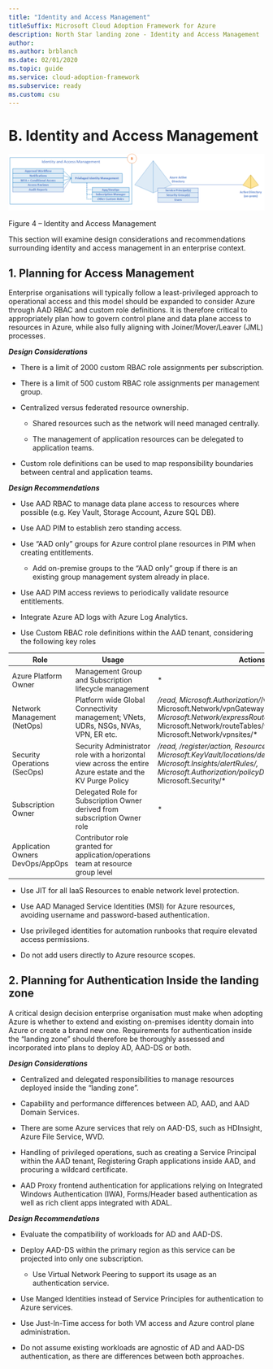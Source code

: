```yaml
---
title: "Identity and Access Management"
titleSuffix: Microsoft Cloud Adoption Framework for Azure
description: North Star landing zone - Identity and Access Management
author: 
ms.author: brblanch
ms.date: 02/01/2020
ms.topic: guide
ms.service: cloud-adoption-framework
ms.subservice: ready
ms.custom: csu
---
```



# B. Identity and Access Management
[![Identity and Access Management](./media/iam.png "Identity and Access Management")](#)

Figure 4 – Identity and Access Management

This section will examine design considerations and recommendations surrounding identity and access management in an enterprise context.

## 1. Planning for Access Management

Enterprise organisations will typically follow a least-privileged approach to operational access and this model should be expanded to consider Azure through AAD RBAC and custom role definitions. It is therefore critical to appropriately plan how to govern control plane and data plane access to resources in Azure, while also fully aligning with Joiner/Mover/Leaver (JML) processes.

***Design Considerations***

-   There is a limit of 2000 custom RBAC role assignments per subscription.

-   There is a limit of 500 custom RBAC role assignments per management group.

-   Centralized versus federated resource ownership.

    -   Shared resources such as the network will need managed centrally.

    -   The management of application resources can be delegated to application teams.

-   Custom role definitions can be used to map responsibility boundaries between central and application teams.

***Design Recommendations***

-   Use AAD RBAC to manage data plane access to resources where possible (e.g. Key Vault, Storage Account, Azure SQL DB).

-   Use AAD PIM to establish zero standing access.

-   Use “AAD only” groups for Azure control plane resources in PIM when creating entitlements.

    -   Add on-premise groups to the “AAD only” group if there is an existing group management system already in place.

-   Use AAD PIM access reviews to periodically validate resource entitlements.

-   Integrate Azure AD logs with Azure Log Analytics.

-   Use Custom RBAC role definitions within the AAD tenant, considering the following key roles

| Role                             | Usage                                                                                                     | Actions:                                                                                                                                                                                                           | No Actions:                                                                                                                                                                   |
|----------------------------------|-----------------------------------------------------------------------------------------------------------|--------------------------------------------------------------------------------------------------------------------------------------------------------------------------------------------------------------------|-------------------------------------------------------------------------------------------------------------------------------------------------------------------------------|
| Azure Platform Owner             | Management Group and Subscription lifecycle management                                                    | *                                                                                                                                                                                                                  |                                                                                                                                                                               |
| Network Management (NetOps)      | Platform wide Global Connectivity management; VNets, UDRs, NSGs, NVAs, VPN, ER etc.                       | */read, Microsoft.Authorization/*/write, Microsoft.Network/vpnGateways/*, Microsoft.Network/expressRouteCircuits/*, Microsoft.Network/routeTables/write, Microsoft.Network/vpnsites/*                              |                                                                                                                                                                               |
| Security Operations (SecOps)     | Security Administrator role with a horizontal view across the entire Azure estate and the KV Purge Policy | */read, */register/action, Resource Policy Contributor, Microsoft.KeyVault/locations/deletedVaults/purge/action Microsoft.Insights/alertRules/*, Microsoft.Authorization/policyDefinitions/*, Microsoft.Security/* |                                                                                                                                                                               |
| Subscription Owner               | Delegated Role for Subscription Owner derived from subscription Owner role                                | *                                                                                                                                                                                                                  | Microsoft.Authorization/*/write, Microsoft.Network/vpnGateways/*, Microsoft.Network/expressRouteCircuits/*, Microsoft.Network/routeTables/write, Microsoft.Network/vpnsites/* |
| Application Owners DevOps/AppOps | Contributor role granted for application/operations team at resource group level                          |                                                                                                                                                                                                                    | Microsoft.Network/publicIPAddresses/write, Microsoft.Network/virtualNetworks/write, Microsoft.KeyVault/locations/deletedVaults/purge/action                                   |

-   Use JIT for all IaaS Resources to enable network level protection.

-   Use AAD Managed Service Identities (MSI) for Azure resources, avoiding username and password-based authentication.

-   Use privileged identities for automation runbooks that require elevated access permissions.

<!-- -->

-   Do not add users directly to Azure resource scopes.

## 2. Planning for Authentication Inside the landing zone

A critical design decision enterprise organisation must make when adopting Azure is whether to extend and existing on-premises identity domain into Azure or create a brand new one. Requirements for authentication inside the “landing zone” should therefore be thoroughly assessed and incorporated into plans to deploy AD, AAD-DS or both.

***Design Considerations***

-   Centralized and delegated responsibilities to manage resources deployed inside the “landing zone”.

-   Capability and performance differences between AD, AAD, and AAD Domain Services.

-   There are some Azure services that rely on AAD-DS, such as HDInsight, Azure File Service, WVD.

-   Handling of privileged operations, such as creating a Service Principal within the AAD tenant, Registering Graph applications inside AAD, and procuring a wildcard certificate.

-   AAD Proxy frontend authentication for applications relying on Integrated Windows Authentication (IWA), Forms/Header based authentication as well as rich client apps integrated with ADAL.

***Design Recommendations***

-   Evaluate the compatibility of workloads for AD and AAD-DS.

-   Deploy AAD-DS within the primary region as this service can be projected into only one subscription.

    -   Use Virtual Network Peering to support its usage as an authentication service.

-   Use Manged Identities instead of Service Principles for authentication to Azure services.

-   Use Just-In-Time access for both VM access and Azure control plane administration.

<!-- -->

-   Do not assume existing workloads are agnostic of AD and AAD-DS authentication, as there are differences between both approaches.
